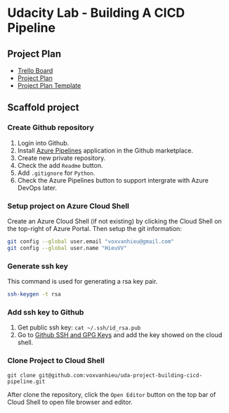 # Udacity Lab - Building A CICD Pipeline

## Project Plan

- [Trello Board](https://trello.com/invite/b/3umIO3Iu/ATTI5970848d340766c7101bbc0ff977d95b97A8587E/udacity-my-project-q1y22)
- [Project Plan](docs/project-management.xlsx)
- [Project Plan Template](docs/project-management-template.xlsx)


## Scaffold project

### Create Github repository

1. Login into Github.
2. Install [Azure Pipelines](https://github.com/marketplace/azure-pipelines) application in the Github marketplace.
3. Create new private repository.
4. Check the add `Readme` button.
5. Add `.gitignore` for `Python`.
6. Check the Azure Pipelines button to support intergrate with Azure DevOps later.

### Setup project on Azure Cloud Shell

Create an Azure Cloud Shell (if not existing) by clicking the Cloud Shell on the top-right of Azure Portal. Then setup the git information:

```sh
git config --global user.email "voxvanhieu@gmail.com"
git config --global user.name "HieuVV"
```

### Generate ssh key

This command is used for generating a rsa key pair.

```sh
ssh-keygen -t rsa
```

### Add ssh key to Github

1. Get public ssh key: `cat ~/.ssh/id_rsa.pub`
2. Go to [Github SSH and GPG Keys](https://github.com/settings/keys) and add the key showed on the cloud shell.

### Clone Project to Cloud Shell

```
git clone git@github.com:voxvanhieu/uda-project-building-cicd-pipeline.git
```

After clone the repository, click the `Open Editor` button on the top bar of Cloud Shell to open file browser and editor.